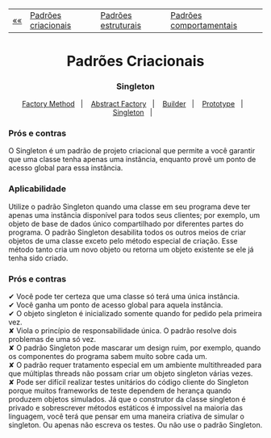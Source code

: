 <h5 align="center">
<table align="center">
  <tr>
    <td><a href="https://github.com/jfmsantos/design-patterns">«« </a></td>
    <td><a href="https://github.com/jfmsantos/design-patterns/tree/master/src/creational">Padrões criacionais</a></td>
    <td><a href="https://github.com/jfmsantos/design-patterns/tree/master/src/estruturais">Padrões estruturais</a></td>
    <td><a href="https://github.com/jfmsantos/design-patterns/tree/master/src/comportamentais">Padrões comportamentais</a></td>
  </tr>
</table>
</h5>

<h1 align="center">
  Padrões Criacionais
</h1>

<h3 align="center">
  Singleton
</h3>

<p align="center">
  <a href="https://github.com/jfmsantos/design-patterns/tree/master/src/creational/factoryMethod">Factory Method</a>&nbsp;&nbsp;&nbsp;|&nbsp;&nbsp;&nbsp;
  <a href="https://github.com/jfmsantos/design-patterns/tree/master/src/creational/abstractFactory">Abstract Factory</a>&nbsp;&nbsp;&nbsp;|&nbsp;&nbsp;&nbsp;
  <a href="https://github.com/jfmsantos/design-patterns/tree/master/src/creational/builder">Builder</a>&nbsp;&nbsp;&nbsp;|&nbsp;&nbsp;&nbsp;
  <a href="https://github.com/jfmsantos/design-patterns/tree/master/src/creational/prototype">Prototype</a>&nbsp;&nbsp;&nbsp;|&nbsp;&nbsp;&nbsp;
  <a href="https://github.com/jfmsantos/design-patterns/tree/master/src/creational/singleton">Singleton</a>&nbsp;&nbsp;&nbsp;|&nbsp;&nbsp;&nbsp;
</p>

<h3 align="left">
  Prós e contras
</h3>
O Singleton é um padrão de projeto criacional que permite a você garantir que uma classe tenha apenas uma instância, enquanto provê um ponto de acesso global para essa instância.

<h3 align="left">
  Aplicabilidade
</h3>

  Utilize o padrão Singleton quando uma classe em seu programa deve ter apenas uma instância disponível para todos seus clientes; por exemplo, um objeto de base de dados único compartilhado por diferentes partes do programa.
   O padrão Singleton desabilita todos os outros meios de criar objetos de uma classe exceto pelo método especial de criação. Esse método tanto cria um novo objeto ou retorna um objeto existente se ele já tenha sido criado.

<h3 align="left">
  Prós e contras
</h3>

 ✔  Você pode ter certeza que uma classe só terá uma única instância.
 <br>
 ✔ Você ganha um ponto de acesso global para aquela instância.
 <br>
 ✔ O objeto singleton é inicializado somente quando for pedido pela primeira vez.
 <br>
  ✘    Viola o princípio de responsabilidade única. O padrão resolve dois problemas de uma só vez.
  <br>
  ✘   O padrão Singleton pode mascarar um design ruim, por exemplo, quando os componentes do programa sabem muito sobre cada um.
  <br>
  ✘ O padrão requer tratamento especial em um ambiente multithreaded para que múltiplas threads não possam criar um objeto singleton várias vezes.
  <br>
  ✘ Pode ser difícil realizar testes unitários do código cliente do Singleton porque muitos frameworks de teste dependem de herança quando produzem objetos simulados. Já que o construtor da classe singleton é privado e sobrescrever métodos estáticos é impossível na maioria das linguagem, você terá que pensar em uma maneira criativa de simular o singleton. Ou apenas não escreva os testes. Ou não use o padrão Singleton.
  
 

